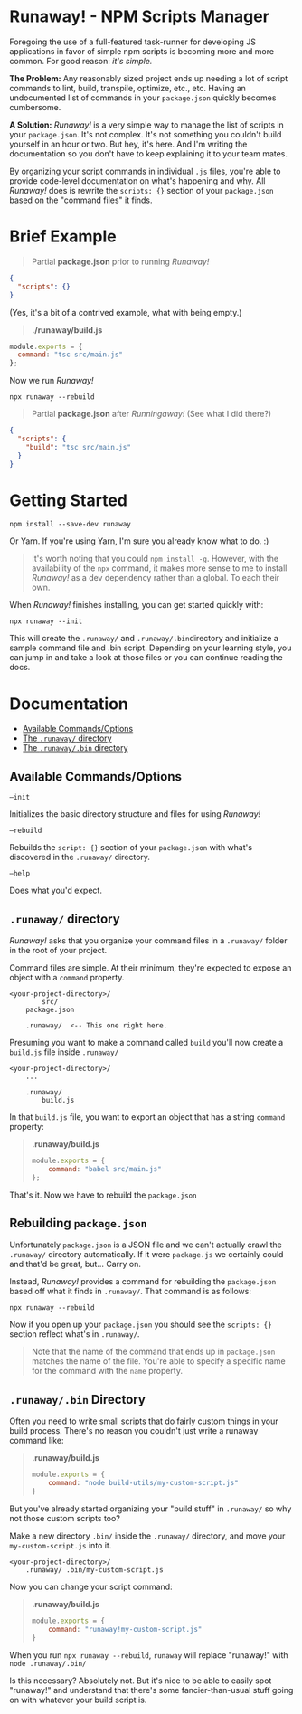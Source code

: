 # Runaway! - NPM Scripts Manager

Foregoing the use of a full-featured task-runner for developing JS applications in favor of simple npm scripts is becoming more and more common.  For good reason: *it's simple.*  

**The Problem:** Any reasonably sized project ends up needing a lot of script commands to lint, build, transpile, optimize, etc., etc.  Having an undocumented list of commands in your `package.json` quickly becomes cumbersome.  

**A Solution:** *Runaway!* is a very simple way to manage the list of scripts in your `package.json`.  It's not complex.  It's not something you couldn't build yourself in an hour or two.  But hey, it's here.  And I'm writing the documentation so you don't have to keep explaining it to your team mates.  

By organizing your script commands in individual `.js` files, you're able to provide code-level documentation on what's happening and why.  All *Runaway!* does is rewrite the `scripts: {}` section of your `package.json` based on the "command files" it finds.



# Brief Example

> Partial **package.json** prior to running *Runaway!*

```json
{
  "scripts": {}
}
```

(Yes, it's a bit of a contrived example, what with being empty.)



> **./runaway/build.js**

```javascript
module.exports = {
  command: "tsc src/main.js"
};
```



Now we run *Runaway!*

```
npx runaway --rebuild
```



> Partial **package.json** after *Runningaway!* (See what I did there?)

```json
{
  "scripts": {
    "build": "tsc src/main.js"
  }
}
```



# Getting Started

```  
npm install --save-dev runaway  
```

Or Yarn.  If you're using Yarn, I'm sure you already know what to do. :)

> It's worth noting that you could `npm install -g`.  However, with the availability of the `npx` command, it makes more sense to me to install *Runaway!* as a dev dependency rather than a global.  To each their own.



When *Runaway!* finishes installing, you can get started quickly with:

```
npx runaway --init
```

This will create the `.runaway/` and `.runaway/.bin`directory and initialize a sample command file and .bin script.  Depending on your learning style, you can jump in and take a look at those files or you can continue reading the docs.



# Documentation

- [Available Commands/Options](#available-commandsoptions)
- [The `.runaway/` directory](#runaway-directory)
- [The `.runaway/.bin` directory](#runaway-bin-directory)



## Available Commands/Options

`—init`

Initializes the basic directory structure and files for using *Runaway!*



`—rebuild`

Rebuilds the `script: {}` section of your `package.json` with what's discovered in the `.runaway/` directory.



`—help`

Does what you'd expect.



## `.runaway/` directory

*Runaway!* asks that you organize your command files in a `.runaway/` folder in the root of your project.

Command files are simple.  At their minimum, they're expected to expose an object with a `command` property.

```  
<your-project-directory>/
		src/
    package.json
    
    .runaway/  <-- This one right here.  
```

Presuming you want to make a command called `build` you'll now create a `build.js` file inside `.runaway/`  

```  
<your-project-directory>/
    ...

    .runaway/
        build.js
```

In that `build.js` file, you want to export an object that has a string `command` property:  

> **.runaway/build.js**
> ```javascript  
> module.exports = {
>     command: "babel src/main.js"  
> };  
> ```

That's it.  Now we have to rebuild the `package.json`

## Rebuilding `package.json`  

Unfortunately `package.json` is a JSON file and we can't actually crawl the `.runaway/` directory automatically.  If it were `package.js` we certainly could and that'd be great, but... Carry on.  

Instead, *Runaway!* provides a command for rebuilding the `package.json` based off what it finds in `.runaway/`.  That command is as follows:  

```
npx runaway --rebuild
```

Now if you open up your `package.json` you should see the `scripts: {}` section reflect what's in `.runaway/`.  

> Note that the name of the command that ends up in `package.json` matches the name of the file.  You're able to specify a specific name for the command with the `name` property.  



## `.runaway/.bin` Directory

Often you need to write small scripts that do fairly custom things in your build process.  There's no reason you couldn't just write a runaway command like:  

> **.runaway/build.js**
> ```javascript  
> module.exports = {
>     command: "node build-utils/my-custom-script.js"  
> }  
> ```

But you've already started organizing your "build stuff" in `.runaway/` so why not those custom scripts too?  

Make a new directory `.bin/` inside the `.runaway/` directory, and move your `my-custom-script.js` into it.  

```
<your-project-directory>/
    .runaway/ .bin/my-custom-script.js
```

Now you can change your script command:  

> **.runaway/build.js**
> ```javascript
> module.exports = {
>     command: "runaway!my-custom-script.js"  
> }  
> ```

When you run `npx runaway --rebuild`, `runaway` will replace "runaway!" with `node .runaway/.bin/`  

Is this necessary?  Absolutely not.  But it's nice to be able to easily spot "runaway!" and understand that there's some fancier-than-usual stuff going on with whatever your build script is.
